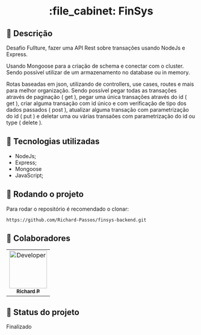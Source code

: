 <h1 align="center">:file_cabinet: FinSys</h1>

## :memo: Descrição

Desafio Fullture, fazer uma API Rest sobre transações usando NodeJs e Express.

Usando Mongoose para a criação de schema e conectar com o cluster. Sendo possível utilizar de um armazenamento no database ou in memory.

Rotas baseadas em json, utilizando de controllers, use cases, routes e mais para melhor organização. Sendo possível pegar todas as transações através de paginação ( get ), pegar uma única transações através do id ( get ), criar alguma transação com id único e com verificação de tipo dos dados passados ( post ), atualizar alguma transação com parametrização do id ( put ) e deletar uma ou várias transaões com parametrização do id ou type ( delete ).

## :wrench: Tecnologias utilizadas

- NodeJs;
- Express;
- Mongoose
- JavaScript;

## :rocket: Rodando o projeto

Para rodar o repositório é recomendado o clonar:

```
https://github.com/Richard-Passos/finsys-backend.git
```

## :handshake: Colaboradores

<table>
  <tr>
    <td align="center">
      <a href="https://github.com/Richard-Passos">
        <img src="https://img.freepik.com/vetores-premium/desenho-de-desenho-animado-de-um-programador_29937-8176.jpg" width="100px;" alt="Developer"/><br>
        <sub>
          <b>Richard P</b>
        </sub>
      </a>
    </td>
  </tr>
</table>

## :dart: Status do projeto

Finalizado
